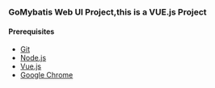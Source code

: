 ### GoMybatis Web UI Project,this is a VUE.js Project

#### Prerequisites
<ul>
<li><a href="https://git-scm.com/" rel="nofollow">Git</a></li>
<li><a href="https://nodejs.org/" rel="nofollow">Node.js</a></li>
<li><a href="https://cn.vuejs.org/" rel="nofollow">Vue.js</a></li>
<li><a href="https://google.com/chrome/" rel="nofollow">Google Chrome</a></li>
</ul>
